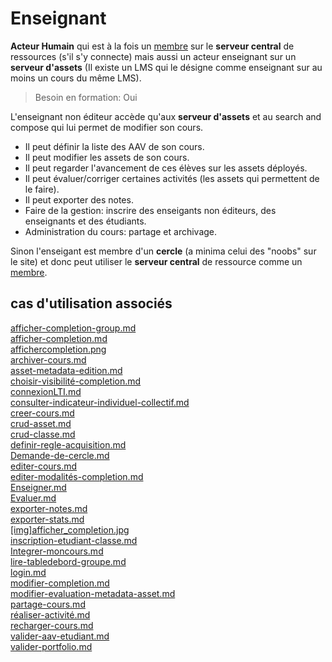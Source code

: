  
# Enseignant  

**Acteur Humain** qui est à la fois un [membre](https://github.com/PremierLangage/platon-conception/blob/master/acteur/Membre.md) sur le **serveur central** de ressources (s'il s'y connecte) mais aussi un acteur enseignant sur un **serveur d'assets** (Il existe un LMS qui le désigne comme enseignant sur au moins un cours du même LMS). 

> Besoin en formation: Oui

L'enseignant non éditeur accède qu'aux **serveur d'assets** et au search and compose qui lui permet de modifier son cours.

- Il peut définir la liste des AAV de son cours.
- Il peut modifier les assets de son cours.
- Il peut regarder l'avancement de ces élèves sur les assets déployés.
- Il peut évaluer/corriger certaines activités (les assets qui permettent de le faire).
- Il peut exporter des notes.
- Faire de la gestion: inscrire des enseigants non éditeurs, des enseignants et des étudiants.
- Administration du cours: partage et archivage.

Sinon l'enseigant est membre d'un **cercle** (a minima celui des "noobs" sur le site) et donc peut utiliser le **serveur central** de ressource comme un [membre](https://github.com/PremierLangage/platon-conception/blob/master/acteur/Membre.md).


## cas d'utilisation associés

[afficher-completion-group.md](https://github.com/PremierLangage/platon-conception/blob/master/UC/Enseignant/afficher-completion-group.md)   
[afficher-completion.md](https://github.com/PremierLangage/platon-conception/blob/master/UC/Enseignant/afficher-completion.md)   
[affichercompletion.png](https://github.com/PremierLangage/platon-conception/blob/master/UC/Enseignant/affichercompletion.png)   
[archiver-cours.md](https://github.com/PremierLangage/platon-conception/blob/master/UC/Enseignant/archiver-cours.md)   
[asset-metadata-edition.md](https://github.com/PremierLangage/platon-conception/blob/master/UC/Enseignant/asset-metadata-edition.md)   
[choisir-visibilité-completion.md](https://github.com/PremierLangage/platon-conception/blob/master/UC/Enseignant/choisir-visibilité-completion.md)   
[connexionLTI.md](https://github.com/PremierLangage/platon-conception/blob/master/UC/Enseignant/connexionLTI.md)   
[consulter-indicateur-individuel-collectif.md](https://github.com/PremierLangage/platon-conception/blob/master/UC/Enseignant/consulter-indicateur-individuel-collectif.md)   
[creer-cours.md](https://github.com/PremierLangage/platon-conception/blob/master/UC/Enseignant/creer-cours.md)   
[crud-asset.md](https://github.com/PremierLangage/platon-conception/blob/master/UC/Enseignant/crud-asset.md)   
[crud-classe.md](https://github.com/PremierLangage/platon-conception/blob/master/UC/Enseignant/crud-classe.md)   
[definir-regle-acquisition.md](https://github.com/PremierLangage/platon-conception/blob/master/UC/Enseignant/definir-regle-acquisition.md)   
[Demande-de-cercle.md](https://github.com/PremierLangage/platon-conception/blob/master/UC/Enseignant/Demande-de-cercle.md)   
[editer-cours.md](https://github.com/PremierLangage/platon-conception/blob/master/UC/Enseignant/editer-cours.md)   
[editer-modalités-completion.md](https://github.com/PremierLangage/platon-conception/blob/master/UC/Enseignant/editer-modalités-completion.md)   
[Enseigner.md](https://github.com/PremierLangage/platon-conception/blob/master/UC/Enseignant/Enseigner.md)   
[Evaluer.md](https://github.com/PremierLangage/platon-conception/blob/master/UC/Enseignant/Evaluer.md)   
[exporter-notes.md](https://github.com/PremierLangage/platon-conception/blob/master/UC/Enseignant/exporter-notes.md)   
[exporter-stats.md](https://github.com/PremierLangage/platon-conception/blob/master/UC/Enseignant/exporter-stats.md)   
[[img]afficher_completion.jpg](https://github.com/PremierLangage/platon-conception/blob/master/UC/Enseignant/[img]afficher_completion.jpg)   
[inscription-etudiant-classe.md](https://github.com/PremierLangage/platon-conception/blob/master/UC/Enseignant/inscription-etudiant-classe.md)   
[Integrer-moncours.md](https://github.com/PremierLangage/platon-conception/blob/master/UC/Enseignant/Integrer-moncours.md)   
[lire-tabledebord-groupe.md](https://github.com/PremierLangage/platon-conception/blob/master/UC/Enseignant/lire-tabledebord-groupe.md)   
[login.md](https://github.com/PremierLangage/platon-conception/blob/master/UC/Enseignant/login.md)   
[modifier-completion.md](https://github.com/PremierLangage/platon-conception/blob/master/UC/Enseignant/modifier-completion.md)   
[modifier-evaluation-metadata-asset.md](https://github.com/PremierLangage/platon-conception/blob/master/UC/Enseignant/modifier-evaluation-metadata-asset.md)   
[partage-cours.md](https://github.com/PremierLangage/platon-conception/blob/master/UC/Enseignant/partage-cours.md)   
[réaliser-activité.md](https://github.com/PremierLangage/platon-conception/blob/master/UC/Enseignant/réaliser-activité.md)   
[recharger-cours.md](https://github.com/PremierLangage/platon-conception/blob/master/UC/Enseignant/recharger-cours.md)   
[valider-aav-etudiant.md](https://github.com/PremierLangage/platon-conception/blob/master/UC/Enseignant/valider-aav-etudiant.md)   
[valider-portfolio.md](https://github.com/PremierLangage/platon-conception/blob/master/UC/Enseignant/valider-portfolio.md)   
